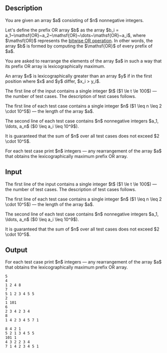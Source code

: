 ## Description

<div><p>You are given an array $a$ consisting of $n$ nonnegative integers. </p><p>Let's define the prefix OR array $b$ as the array $b_i = a_1~\mathsf{OR}~a_2~\mathsf{OR}~\dots~\mathsf{OR}~a_i$, where $\mathsf{OR}$ represents the <a href="https://en.wikipedia.org/wiki/Bitwise_operation#OR">bitwise OR operation</a>. In other words, the array $b$ is formed by computing the $\mathsf{OR}$ of every prefix of $a$.</p><p>You are asked to rearrange the elements of the array $a$ in such a way that its prefix OR array is lexicographically maximum.</p><p>An array $x$ is lexicographically greater than an array $y$ if in the first position where $x$ and $y$ differ, $x_i &gt; y_i$.</p></div><div class="input-specification"><p>The first line of the input contains a single integer $t$ ($1 \le t \le 100$) — the number of test cases. The description of test cases follows.</p><p>The first line of each test case contains a single integer $n$ ($1 \leq n \leq 2 \cdot 10^5$) — the length of the array $a$.</p><p>The second line of each test case contains $n$ <span class="tex-font-style-bf">nonnegative</span> integers $a_1, \ldots, a_n$ ($0 \leq a_i \leq 10^9$).</p><p>It is guaranteed that the sum of $n$ over all test cases does not exceed $2 \cdot 10^5$.</p></div><div class="output-specification"><p>For each test case print $n$ integers — any rearrangement of the array $a$ that obtains the lexicographically maximum prefix OR array.</p></div>

## Input

<p>The first line of the input contains a single integer $t$ ($1 \le t \le 100$) — the number of test cases. The description of test cases follows.</p><p>The first line of each test case contains a single integer $n$ ($1 \leq n \leq 2 \cdot 10^5$) — the length of the array $a$.</p><p>The second line of each test case contains $n$ <span class="tex-font-style-bf">nonnegative</span> integers $a_1, \ldots, a_n$ ($0 \leq a_i \leq 10^9$).</p><p>It is guaranteed that the sum of $n$ over all test cases does not exceed $2 \cdot 10^5$.</p>

## Output

<p>For each test case print $n$ integers — any rearrangement of the array $a$ that obtains the lexicographically maximum prefix OR array.</p>





```input1|2,3,6,7,10,11
5
4
1 2 4 8
7
5 1 2 3 4 5 5
2
1 101
6
2 3 4 2 3 4
8
1 4 2 3 4 5 7 1
```




```output1
8 4 2 1 
5 2 1 3 4 5 5 
101 1 
4 3 2 2 3 4 
7 1 4 2 3 4 5 1
```


